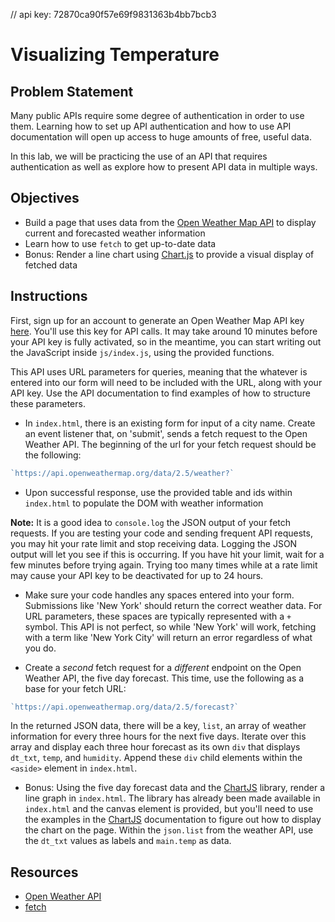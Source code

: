 // api key: 72870ca90f57e69f9831363b4bb7bcb3
# Visualizing Temperature

## Problem Statement

Many public APIs require some degree of authentication in order to use them.
Learning how to set up API authentication and how to use API documentation will
open up access to huge amounts of free, useful data.

In this lab, we will be practicing the use of an API that requires
authentication as well as explore how to present API data in
multiple ways.


## Objectives

* Build a page that uses data from the [Open Weather Map API][openweather] to display
current and forecasted weather information
* Learn how to use `fetch` to get up-to-date data
* Bonus: Render a line chart using [Chart.js](http://chartkick.com/) to provide a visual display of fetched data

## Instructions

First, sign up for an account to generate an Open Weather Map API key
[here](https://openweathermap.org/appid). You'll use this key for API calls. It
may take around 10 minutes before your API key is fully activated, so in the
meantime, you can start writing out the JavaScript inside `js/index.js`, using
the provided functions.

This API uses URL parameters for queries, meaning that the whatever is entered
into our form will need to be included with the URL, along with your API key.
Use the API documentation to find examples of how to structure these parameters.

* In `index.html`, there is an existing form for input of a city name. Create an
event listener that, on 'submit', sends a fetch request to the Open Weather API.
The beginning of the url for your fetch request should be the following:

```js
`https://api.openweathermap.org/data/2.5/weather?`
```

* Upon successful response, use the provided table and ids within `index.html` to
populate the DOM with weather information

**Note:** It is a good idea to `console.log` the JSON output of your fetch requests. If
you are testing your code and sending frequent API requests, you may hit your
rate limit and stop receiving data. Logging the JSON output will let you see
if this is occurring.  If you have hit your limit, wait for a few minutes before
trying again. Trying too many times while at a rate limit may cause your API key
to be deactivated for up to 24 hours.

* Make sure your code handles any spaces entered into your form. Submissions like
'New York' should return the correct weather data. For URL parameters, these
spaces are typically represented with a `+` symbol. This API is not perfect, so
while 'New York' will work, fetching with a term like 'New York City' will
return an error regardless of what you do.

* Create a _second_ fetch request for a _different_ endpoint on the Open Weather
API, the five day forecast. This time, use the following as a base for
your fetch URL:

```js
`https://api.openweathermap.org/data/2.5/forecast?`
```

In the returned JSON data, there will be a key, `list`, an array of weather
information for every three hours for the next five days. Iterate over this
array and display each three hour forecast as its own `div` that displays
`dt_txt`, `temp`, and `humidity`. Append these `div` child elements within the
`<aside>` element in `index.html`.

* Bonus: Using the five day forecast data and the [ChartJS][chartjs] library, render
a line graph in `index.html`. The library has already been made available in
`index.html` and the canvas element is provided, but you'll need to use the
examples in the [ChartJS][example] documentation to figure out how to display
the chart on the page. Within the `json.list` from the weather API, use the
`dt_txt` values as labels and `main.temp` as data.


## Resources

* [Open Weather API](https://openweathermap.org/)
* [fetch](https://developer.mozilla.org/en-US/docs/Web/API/Fetch_API/Using_Fetch)

[openweather]: https://openweathermap.org/
[api]: https://openweathermap.org/current
[chartjs]: https://www.chartjs.org/
[example]: http://www.chartjs.org/docs/latest/
